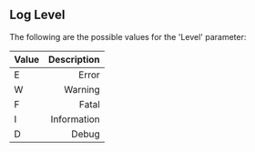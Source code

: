 ﻿## Log Level

The following are the possible values for the 'Level' parameter:

| Value | Description |
|:------|------------:|
| E     |       Error |
| W     |     Warning |
| F     |       Fatal |
| I     | Information |
| D     |       Debug |
